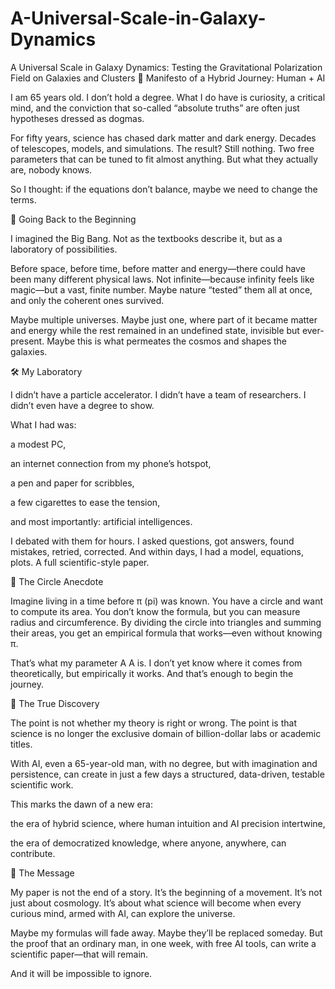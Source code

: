# A-Universal-Scale-in-Galaxy-Dynamics
A Universal Scale in Galaxy Dynamics: Testing the Gravitational Polarization Field on Galaxies and Clusters
🌌 Manifesto of a Hybrid Journey: Human + AI

I am 65 years old. I don’t hold a degree.
What I do have is curiosity, a critical mind, and the conviction that so-called “absolute truths” are often just hypotheses dressed as dogmas.

For fifty years, science has chased dark matter and dark energy. Decades of telescopes, models, and simulations. The result? Still nothing. Two free parameters that can be tuned to fit almost anything. But what they actually are, nobody knows.

So I thought: if the equations don’t balance, maybe we need to change the terms.

🔮 Going Back to the Beginning

I imagined the Big Bang.
Not as the textbooks describe it, but as a laboratory of possibilities.

Before space, before time, before matter and energy—there could have been many different physical laws. Not infinite—because infinity feels like magic—but a vast, finite number. Maybe nature “tested” them all at once, and only the coherent ones survived.

Maybe multiple universes.
Maybe just one, where part of it became matter and energy while the rest remained in an undefined state, invisible but ever-present.
Maybe this is what permeates the cosmos and shapes the galaxies.

🛠️ My Laboratory

I didn’t have a particle accelerator.
I didn’t have a team of researchers.
I didn’t even have a degree to show.

What I had was:

a modest PC,

an internet connection from my phone’s hotspot,

a pen and paper for scribbles,

a few cigarettes to ease the tension,

and most importantly: artificial intelligences.

I debated with them for hours.
I asked questions, got answers, found mistakes, retried, corrected.
And within days, I had a model, equations, plots. A full scientific-style paper.

📐 The Circle Anecdote

Imagine living in a time before π (pi) was known.
You have a circle and want to compute its area. You don’t know the formula, but you can measure radius and circumference. By dividing the circle into triangles and summing their areas, you get an empirical formula that works—even without knowing π.

That’s what my parameter 
A
A is.
I don’t yet know where it comes from theoretically, but empirically it works.
And that’s enough to begin the journey.

🤝 The True Discovery

The point is not whether my theory is right or wrong.
The point is that science is no longer the exclusive domain of billion-dollar labs or academic titles.

With AI, even a 65-year-old man, with no degree, but with imagination and persistence, can create in just a few days a structured, data-driven, testable scientific work.

This marks the dawn of a new era:

the era of hybrid science, where human intuition and AI precision intertwine,

the era of democratized knowledge, where anyone, anywhere, can contribute.

🚀 The Message

My paper is not the end of a story. It’s the beginning of a movement.
It’s not just about cosmology.
It’s about what science will become when every curious mind, armed with AI, can explore the universe.

Maybe my formulas will fade away. Maybe they’ll be replaced someday.
But the proof that an ordinary man, in one week, with free AI tools, can write a scientific paper—that will remain.

And it will be impossible to ignore.
